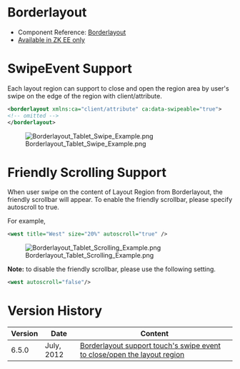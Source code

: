 # Borderlayout

- Component Reference:
  [Borderlayout](ZK_Component_Reference/Layouts/Borderlayout)
- [Available in ZK EE only](http://www.zkoss.org/product/edition.dsp)

# SwipeEvent Support

Each layout region can support to close and open the region area by
user's swipe on the edge of the region with client/attribute.

``` xml
<borderlayout xmlns:ca="client/attribute" ca:data-swipeable="true">
<!-- omitted -->
</borderlayout>
```

<figure>
<img src="Borderlayout_Tablet_Swipe_Example.png"
title="Borderlayout_Tablet_Swipe_Example.png" />
<figcaption>Borderlayout_Tablet_Swipe_Example.png</figcaption>
</figure>

# Friendly Scrolling Support

When user swipe on the content of Layout Region from Borderlayout, the
friendly scrollbar will appear. To enable the friendly scrollbar, please
specify autoscroll to true.

For example,

``` xml
<west title="West" size="20%" autoscroll="true" />
```

<figure>
<img src="Borderlayout_Tablet_Scrolling_Example.png"
title="Borderlayout_Tablet_Scrolling_Example.png" />
<figcaption>Borderlayout_Tablet_Scrolling_Example.png</figcaption>
</figure>

**Note:** to disable the friendly scrollbar, please use the following
setting.

``` xml
<west autoscroll="false"/>
```

# Version History

| Version | Date       | Content                                                                                                             |
|---------|------------|---------------------------------------------------------------------------------------------------------------------|
| 6.5.0   | July, 2012 | [Borderlayout support touch's swipe event to close/open the layout region](http://tracker.zkoss.org/browse/ZK-1245) |
